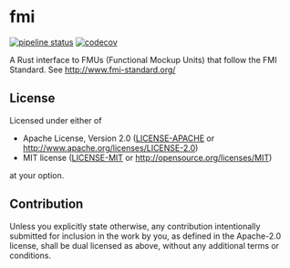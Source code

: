 # fmi

[![pipeline status](https://gitlab.com/jondo2010/rust-fmi/badges/master/pipeline.svg)](https://gitlab.com/jondo2010/rust-fmi/commits/master)
[![codecov](https://codecov.io/gl/jondo2010/rust-fmi/branch/master/graph/badge.svg)](https://codecov.io/gl/jondo2010/rust-fmi)

A Rust interface to FMUs (Functional Mockup Units) that follow the FMI Standard. See http://www.fmi-standard.org/

## License

Licensed under either of

 * Apache License, Version 2.0
   ([LICENSE-APACHE](LICENSE-APACHE) or http://www.apache.org/licenses/LICENSE-2.0)
 * MIT license
   ([LICENSE-MIT](LICENSE-MIT) or http://opensource.org/licenses/MIT)

at your option.

## Contribution

Unless you explicitly state otherwise, any contribution intentionally submitted
for inclusion in the work by you, as defined in the Apache-2.0 license, shall be
dual licensed as above, without any additional terms or conditions.
